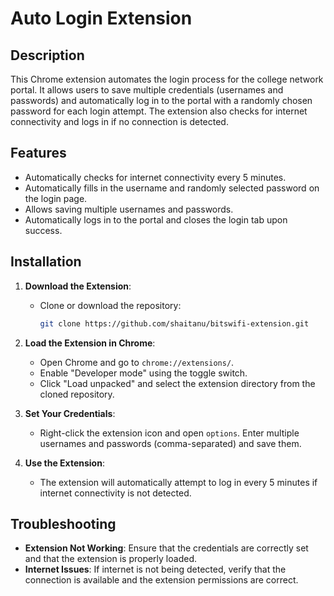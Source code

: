 # Auto Login Extension

## Description
This Chrome extension automates the login process for the college network portal. It allows users to save multiple credentials (usernames and passwords) and automatically log in to the portal with a randomly chosen password for each login attempt. The extension also checks for internet connectivity and logs in if no connection is detected.

## Features
- Automatically checks for internet connectivity every 5 minutes.
- Automatically fills in the username and randomly selected password on the login page.
- Allows saving multiple usernames and passwords.
- Automatically logs in to the portal and closes the login tab upon success.

## Installation

1. **Download the Extension**:
   - Clone or download the repository:
     ```bash
     git clone https://github.com/shaitanu/bitswifi-extension.git
     ```

2. **Load the Extension in Chrome**:
   - Open Chrome and go to `chrome://extensions/`.
   - Enable "Developer mode" using the toggle switch.
   - Click "Load unpacked" and select the extension directory from the cloned repository.

3. **Set Your Credentials**:
   - Right-click the extension icon and open `options`. Enter multiple usernames and passwords (comma-separated) and save them.

4. **Use the Extension**:
   - The extension will automatically attempt to log in every 5 minutes if internet connectivity is not detected.

## Troubleshooting
- **Extension Not Working**: Ensure that the credentials are correctly set and that the extension is properly loaded.
- **Internet Issues**: If internet is not being detected, verify that the connection is available and the extension permissions are correct.
